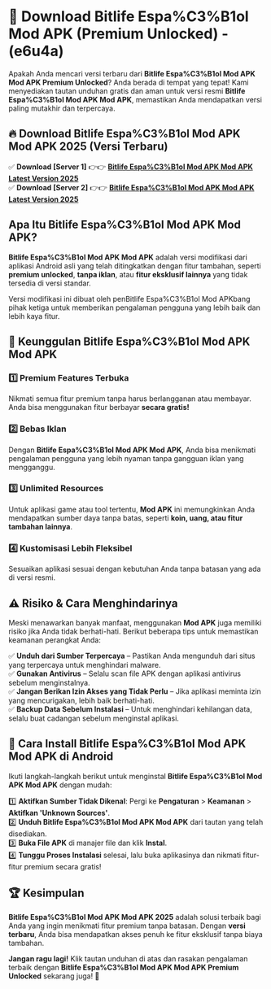

# 🎯 Download Bitlife Espa%C3%B1ol Mod APK (Premium Unlocked) -  (e6u4a) 

Apakah Anda mencari versi terbaru dari **Bitlife Espa%C3%B1ol Mod APK Mod APK Premium Unlocked**? Anda berada di tempat yang tepat! Kami menyediakan tautan unduhan gratis dan aman untuk versi resmi **Bitlife Espa%C3%B1ol Mod APK Mod APK**, memastikan Anda mendapatkan versi paling mutakhir dan terpercaya.

## 🔥 Download Bitlife Espa%C3%B1ol Mod APK Mod APK 2025 (Versi Terbaru)

✅ **Download [Server 1]** 👉👉 [**Bitlife Espa%C3%B1ol Mod APK Mod APK Latest Version 2025**](https://apkcomod.com?title=Bitlife_Espa%C3%B1ol_Mod_APK)  
✅ **Download [Server 2]** 👉👉 [**Bitlife Espa%C3%B1ol Mod APK Mod APK Latest Version 2025**](https://apkcomod.com?title=Bitlife_Espa%C3%B1ol_Mod_APK)  

## Apa Itu Bitlife Espa%C3%B1ol Mod APK Mod APK?

**Bitlife Espa%C3%B1ol Mod APK Mod APK** adalah versi modifikasi dari aplikasi Android asli yang telah ditingkatkan dengan fitur tambahan, seperti **premium unlocked**, **tanpa iklan**, atau **fitur eksklusif lainnya** yang tidak tersedia di versi standar.

Versi modifikasi ini dibuat oleh penBitlife Espa%C3%B1ol Mod APKbang pihak ketiga untuk memberikan pengalaman pengguna yang lebih baik dan lebih kaya fitur.

## 🎯 Keunggulan Bitlife Espa%C3%B1ol Mod APK Mod APK

### 1️⃣ Premium Features Terbuka
Nikmati semua fitur premium tanpa harus berlangganan atau membayar. Anda bisa menggunakan fitur berbayar **secara gratis!**

### 2️⃣ Bebas Iklan
Dengan **Bitlife Espa%C3%B1ol Mod APK Mod APK**, Anda bisa menikmati pengalaman pengguna yang lebih nyaman tanpa gangguan iklan yang mengganggu.

### 3️⃣ Unlimited Resources
Untuk aplikasi game atau tool tertentu, **Mod APK** ini memungkinkan Anda mendapatkan sumber daya tanpa batas, seperti **koin, uang, atau fitur tambahan lainnya**.

### 4️⃣ Kustomisasi Lebih Fleksibel
Sesuaikan aplikasi sesuai dengan kebutuhan Anda tanpa batasan yang ada di versi resmi.

## ⚠️ Risiko & Cara Menghindarinya

Meski menawarkan banyak manfaat, menggunakan **Mod APK** juga memiliki risiko jika Anda tidak berhati-hati. Berikut beberapa tips untuk memastikan keamanan perangkat Anda:

✅ **Unduh dari Sumber Terpercaya** – Pastikan Anda mengunduh dari situs yang terpercaya untuk menghindari malware.  
✅ **Gunakan Antivirus** – Selalu scan file APK dengan aplikasi antivirus sebelum menginstalnya.  
✅ **Jangan Berikan Izin Akses yang Tidak Perlu** – Jika aplikasi meminta izin yang mencurigakan, lebih baik berhati-hati.  
✅ **Backup Data Sebelum Instalasi** – Untuk menghindari kehilangan data, selalu buat cadangan sebelum menginstal aplikasi.

## 📌 Cara Install Bitlife Espa%C3%B1ol Mod APK Mod APK di Android

Ikuti langkah-langkah berikut untuk menginstal **Bitlife Espa%C3%B1ol Mod APK Mod APK** dengan mudah:

1️⃣ **Aktifkan Sumber Tidak Dikenal**: Pergi ke **Pengaturan** > **Keamanan** > **Aktifkan 'Unknown Sources'**.  
2️⃣ **Unduh Bitlife Espa%C3%B1ol Mod APK Mod APK** dari tautan yang telah disediakan.  
3️⃣ **Buka File APK** di manajer file dan klik **Instal**.  
4️⃣ **Tunggu Proses Instalasi** selesai, lalu buka aplikasinya dan nikmati fitur-fitur premium secara gratis!

## 🏆 Kesimpulan

**Bitlife Espa%C3%B1ol Mod APK Mod APK 2025** adalah solusi terbaik bagi Anda yang ingin menikmati fitur premium tanpa batasan. Dengan **versi terbaru**, Anda bisa mendapatkan akses penuh ke fitur eksklusif tanpa biaya tambahan.

**Jangan ragu lagi!** Klik tautan unduhan di atas dan rasakan pengalaman terbaik dengan **Bitlife Espa%C3%B1ol Mod APK Mod APK Premium Unlocked** sekarang juga! 🚀

